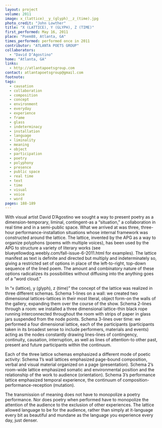 ```yaml
---
layout: project
volume: 2011
image: x_(lattice)__y_(glyph)__z_(time).jpg
photo_credit: "John Lowther"
title: "X (LATTICE), Y (GLYPH), Z (TIME)"
first_performed: May 16, 2011
place: "Poem88, Atlanta, GA"
times_performed: performed once in 2011
contributor: "ATLANTA POETS GROUP"
collaborators: 
  - "David D’Agostino"
home: "Atlanta, GA"
links: 
  - http://atlantapoetsgroup.com
contact: atlantapoetsgroup@gmail.com
footnote: 
tags: 
  - causation
  - collaboration
  - composition
  - concept
  - environment
  - everyday
  - experience
  - frame
  - glass
  - indeterminacy
  - installation
  - language
  - liminality
  - meaning
  - object
  - participation
  - poetry
  - polyphony
  - presence
  - public space
  - real time
  - text
  - time
  - visual
  - voice
  - word
pages: 188-189
---
```


With visual artist David D’Agostino we sought a way to present poetry as a dimension-temporary, liminal, contingent-as a “situation,” a collaboration in real time and in a semi-public space. What we arrived at was three, three-hour performance-installation situations whose internal framework was constructed around the lattice. The lattice, invented by the APG as a way to organize polyphons (poems with multiple voices), has been used by the APG to structure a variety of literary works (see blueyellowdog.weebly.com/fall-issue-6-2011.html for examples). The lattice manifest as text is definite and directed but multiply and indeterminately so, giving a restricted set of options in place of the left-to-right, top-down sequence of the lined poem. The amount and combinatory nature of these options radicalizes its possibilities without diffusing into the anything goes of a “word cloud.” 

In “x (lattice), y (glyph), z (time)” the concept of the lattice was realized in three different schemas. Schema 1-lines on a wall: we created two dimensional lattices-lattices in their most literal, object form-on the walls of the gallery, expanding them over the course of the show. Schema 2-lines through a room: we installed a three dimensional lattice-thin black rope running interconnected throughout the room with strips of paper in glass jars suspended from the node points. Schema 3-lines over time: we performed a four dimensional lattice, each of the participants (participants taken in its broadest sense to include performers, materials and events) acting as the nodes constantly drawing lines-lines of contingency, continuity, causation, interruption, as well as lines of attention-to other past, present and future participants within the continuum. 

Each of the three lattice schemas emphasized a different mode of poetic activity: Schema 1’s wall lattices emphasized page-bound composition, verbal and visual material organized on a page (presentation). Schema 2’s room-wide lattice emphasized somatic and environmental position and the relationship of the work to audience (orientation). Schema 3’s performance lattice emphasized temporal experience, the continuum of composition-performance-reception (mutation). 

The transmission of meaning does not have to monopolize a poetry performance. Nor does poetry when performed have to monopolize the attention of the audience to the exclusion of other experiences. The lattice allowed language to be for the audience, rather than simply at it-language every bit as beautiful and mundane as the language you experience every day, just denser.

